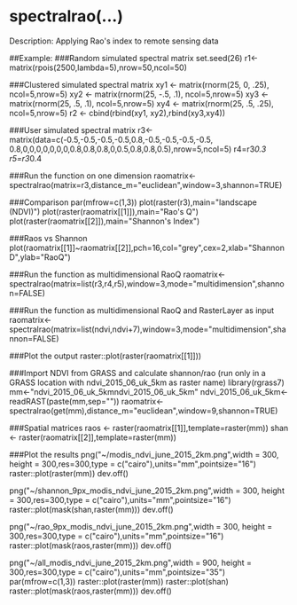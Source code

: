 # spectralrao(...)
 Description: Applying Rao's index to remote sensing data

##Example:
###Random simulated spectral matrix
set.seed(26)
r1<-matrix(rpois(2500,lambda=5),nrow=50,ncol=50)

###Clustered simulated spectral matrix
xy1 <- matrix(rnorm(25, 0, .25), ncol=5,nrow=5)
xy2 <- matrix(rnorm(25, -.5, .1), ncol=5,nrow=5)
xy3 <- matrix(rnorm(25, .5, .1), ncol=5,nrow=5)
xy4 <- matrix(rnorm(25, .5, .25), ncol=5,nrow=5)
r2 <- cbind(rbind(xy1, xy2),rbind(xy3,xy4))

###User simulated spectral matrix
r3<-matrix(data=c(-0.5,-0.5,-0.5,-0.5,0.8,-0.5,-0.5,-0.5,-0.5,
    0.8,0,0,0,0,0,0,0,0.8,0.8,0.8,0,0.5,0.8,0.8,0.5),nrow=5,ncol=5)
r4=r3*0.3
r5=r3*0.4

###Run the function on one dimension
raomatrix<-spectralrao(matrix=r3,distance_m="euclidean",window=3,shannon=TRUE)

###Comparison
par(mfrow=c(1,3))
plot(raster(r3),main="landscape (NDVI)")
plot(raster(raomatrix[[1]]),main="Rao's Q")
plot(raster(raomatrix[[2]]),main="Shannon's Index")


###Raos vs Shannon
plot(raomatrix[[1]]~raomatrix[[2]],pch=16,col="grey",cex=2,xlab="ShannonD",ylab="RaoQ")

###Run the function as multidimensional RaoQ
raomatrix<-spectralrao(matrix=list(r3,r4,r5),window=3,mode="multidimension",shannon=FALSE)

###Run the function as multidimensional RaoQ and RasterLayer as input
raomatrix<-spectralrao(matrix=list(ndvi,ndvi+7),window=3,mode="multidimension",shannon=FALSE)

###Plot the output
raster::plot(raster(raomatrix[[1]]))


###Import NDVI from GRASS and calculate shannon/rao (run only in a GRASS location with ndvi_2015_06_uk_5km as raster name)
library(rgrass7)
mm<-"ndvi_2015_06_uk_5kmndvi_2015_06_uk_5km"
ndvi_2015_06_uk_5km<-readRAST(paste(mm,sep=""))
raomatrix<-spectralrao(get(mm),distance_m="euclidean",window=9,shannon=TRUE)

###Spatial matrices
raos <- raster(raomatrix[[1]],template=raster(mm))
shan <- raster(raomatrix[[2]],template=raster(mm))

###Plot the results
png("~/modis_ndvi_june_2015_2km.png",width = 300, height = 300,res=300,type = c("cairo"),units="mm",pointsize="16")
raster::plot(raster(mm))
dev.off()

png("~/shannon_9px_modis_ndvi_june_2015_2km.png",width = 300, height = 300,res=300,type = c("cairo"),units="mm",pointsize="16")
raster::plot(mask(shan,raster(mm)))
dev.off()

png("~/rao_9px_modis_ndvi_june_2015_2km.png",width = 300, height = 300,res=300,type = c("cairo"),units="mm",pointsize="16")
raster::plot(mask(raos,raster(mm)))
dev.off()

png("~/all_modis_ndvi_june_2015_2km.png",width = 900, height = 300,res=300,type = c("cairo"),units="mm",pointsize="35")
par(mfrow=c(1,3))
raster::plot(raster(mm))
raster::plot(shan)
raster::plot(mask(raos,raster(mm)))
dev.off()

